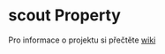# scout Property 

Pro informace o projektu si přečtěte [wiki](https://github.com/tomkys144/ScoutProperty/wiki)

